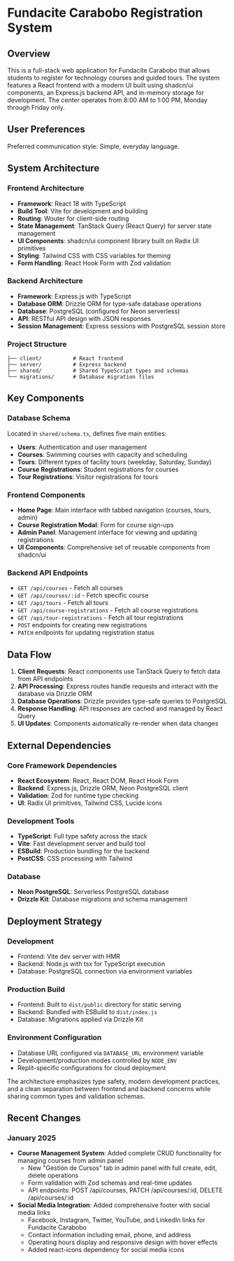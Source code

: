# Fundacite Carabobo Registration System

## Overview

This is a full-stack web application for Fundacite Carabobo that allows students to register for technology courses and guided tours. The system features a React frontend with a modern UI built using shadcn/ui components, an Express.js backend API, and in-memory storage for development. The center operates from 8:00 AM to 1:00 PM, Monday through Friday only.

## User Preferences

Preferred communication style: Simple, everyday language.

## System Architecture

### Frontend Architecture
- **Framework**: React 18 with TypeScript
- **Build Tool**: Vite for development and building
- **Routing**: Wouter for client-side routing
- **State Management**: TanStack Query (React Query) for server state management
- **UI Components**: shadcn/ui component library built on Radix UI primitives
- **Styling**: Tailwind CSS with CSS variables for theming
- **Form Handling**: React Hook Form with Zod validation

### Backend Architecture
- **Framework**: Express.js with TypeScript
- **Database ORM**: Drizzle ORM for type-safe database operations
- **Database**: PostgreSQL (configured for Neon serverless)
- **API**: RESTful API design with JSON responses
- **Session Management**: Express sessions with PostgreSQL session store

### Project Structure
```
├── client/          # React frontend
├── server/          # Express backend
├── shared/          # Shared TypeScript types and schemas
└── migrations/      # Database migration files
```

## Key Components

### Database Schema
Located in `shared/schema.ts`, defines five main entities:
- **Users**: Authentication and user management
- **Courses**: Swimming courses with capacity and scheduling
- **Tours**: Different types of facility tours (weekday, Saturday, Sunday)
- **Course Registrations**: Student registrations for courses
- **Tour Registrations**: Visitor registrations for tours

### Frontend Components
- **Home Page**: Main interface with tabbed navigation (courses, tours, admin)
- **Course Registration Modal**: Form for course sign-ups
- **Admin Panel**: Management interface for viewing and updating registrations
- **UI Components**: Comprehensive set of reusable components from shadcn/ui

### Backend API Endpoints
- `GET /api/courses` - Fetch all courses
- `GET /api/courses/:id` - Fetch specific course
- `GET /api/tours` - Fetch all tours
- `GET /api/course-registrations` - Fetch all course registrations
- `GET /api/tour-registrations` - Fetch all tour registrations
- `POST` endpoints for creating new registrations
- `PATCH` endpoints for updating registration status

## Data Flow

1. **Client Requests**: React components use TanStack Query to fetch data from API endpoints
2. **API Processing**: Express routes handle requests and interact with the database via Drizzle ORM
3. **Database Operations**: Drizzle provides type-safe queries to PostgreSQL
4. **Response Handling**: API responses are cached and managed by React Query
5. **UI Updates**: Components automatically re-render when data changes

## External Dependencies

### Core Framework Dependencies
- **React Ecosystem**: React, React DOM, React Hook Form
- **Backend**: Express.js, Drizzle ORM, Neon PostgreSQL client
- **Validation**: Zod for runtime type checking
- **UI**: Radix UI primitives, Tailwind CSS, Lucide icons

### Development Tools
- **TypeScript**: Full type safety across the stack
- **Vite**: Fast development server and build tool
- **ESBuild**: Production bundling for the backend
- **PostCSS**: CSS processing with Tailwind

### Database
- **Neon PostgreSQL**: Serverless PostgreSQL database
- **Drizzle Kit**: Database migrations and schema management

## Deployment Strategy

### Development
- Frontend: Vite dev server with HMR
- Backend: Node.js with tsx for TypeScript execution
- Database: PostgreSQL connection via environment variables

### Production Build
- Frontend: Built to `dist/public` directory for static serving
- Backend: Bundled with ESBuild to `dist/index.js`
- Database: Migrations applied via Drizzle Kit

### Environment Configuration
- Database URL configured via `DATABASE_URL` environment variable
- Development/production modes controlled by `NODE_ENV`
- Replit-specific configurations for cloud deployment

The architecture emphasizes type safety, modern development practices, and a clean separation between frontend and backend concerns while sharing common types and validation schemas.

## Recent Changes

### January 2025
- **Course Management System**: Added complete CRUD functionality for managing courses from admin panel
  - New "Gestión de Cursos" tab in admin panel with full create, edit, delete operations
  - Form validation with Zod schemas and real-time updates
  - API endpoints: POST /api/courses, PATCH /api/courses/:id, DELETE /api/courses/:id
- **Social Media Integration**: Added comprehensive footer with social media links
  - Facebook, Instagram, Twitter, YouTube, and LinkedIn links for Fundacite Carabobo
  - Contact information including email, phone, and address
  - Operating hours display and responsive design with hover effects
  - Added react-icons dependency for social media icons